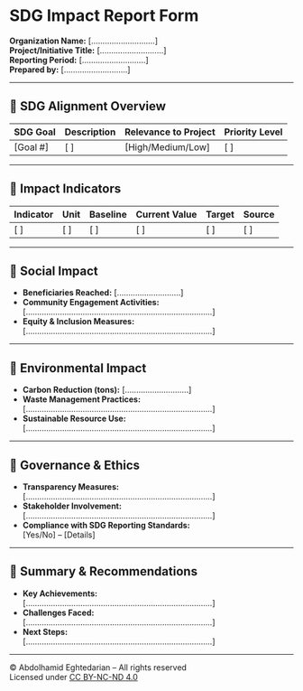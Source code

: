 # SDG Impact Report Form  
**Organization Name:** [............................]  
**Project/Initiative Title:** [............................]  
**Reporting Period:** [............................]  
**Prepared by:** [............................]  

---

## 🔹 SDG Alignment Overview

| SDG Goal | Description | Relevance to Project | Priority Level |
|----------|-------------|----------------------|----------------|
| [Goal #] | [  ]         | [High/Medium/Low]    | [  ]           |

---

## 🔹 Impact Indicators

| Indicator | Unit | Baseline | Current Value | Target | Source |
|-----------|------|----------|---------------|--------|--------|
| [  ]      | [  ] | [  ]     | [  ]           | [  ]   | [  ]   |

---

## 🔹 Social Impact

- **Beneficiaries Reached:** [............................]  
- **Community Engagement Activities:**  
  [..................................................................................]  
- **Equity & Inclusion Measures:**  
  [..................................................................................]

---

## 🔹 Environmental Impact

- **Carbon Reduction (tons):** [............................]  
- **Waste Management Practices:**  
  [..................................................................................]  
- **Sustainable Resource Use:**  
  [..................................................................................]

---

## 🔹 Governance & Ethics

- **Transparency Measures:**  
  [..................................................................................]  
- **Stakeholder Involvement:**  
  [..................................................................................]  
- **Compliance with SDG Reporting Standards:**  
  [Yes/No] – [Details]

---

## 🔹 Summary & Recommendations

- **Key Achievements:**  
  [..................................................................................]  
- **Challenges Faced:**  
  [..................................................................................]  
- **Next Steps:**  
  [..................................................................................]

---

© Abdolhamid Eghtedarian – All rights reserved  
Licensed under [CC BY-NC-ND 4.0](https://creativecommons.org/licenses/by-nc-nd/4.0/)
